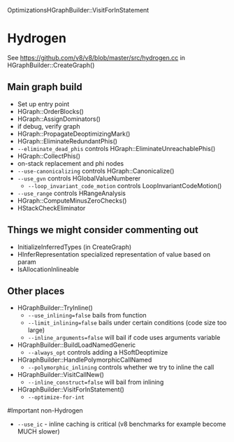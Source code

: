 OptimizationsHGraphBuilder::VisitForInStatement

# Hydrogen
 See https://github.com/v8/v8/blob/master/src/hydrogen.cc in HGraphBuilder::CreateGraph()

## Main graph build
 * Set up entry point
 * HGraph::OrderBlocks()
 * HGraph::AssignDominators()
 * if debug, verify graph
 * HGraph::PropagateDeoptimizingMark()
 * HGraph::EliminateRedundantPhis()
 * `--eliminate_dead_phis` controls HGraph::EliminateUnreachablePhis()
 * HGraph::CollectPhis()
 * on-stack replacement and phi nodes
 * `--use-canonicalizing` controls HGraph::Canonicalize()
 * `--use_gvn` controls HGlobalValueNumberer
   * `--loop_invariant_code_motion` controls LoopInvariantCodeMotion()
 * `--use_range` controls HRangeAnalysis
 * HGraph::ComputeMinusZeroChecks()
 * HStackCheckEliminator

## Things we might consider commenting out
 * InitializeInferredTypes (in CreateGraph)
 * HInferRepresentation specialized representation of value based on param
 * IsAllocationInlineable

## Other places
 * HGraphBuilder::TryInline()
   * `--use_inlining=false` bails from function
   * `--limit_inlining=false` bails under certain conditions (code size too large)
   * `--inline_arguments=false` will bail if code uses arguments variable
 * HGraphBuilder::BuildLoadNamedGeneric
   * `--always_opt` controls adding a HSoftDeoptimize
 * HGraphBuilder::HandlePolymorphicCallNamed
   * `--polymorphic_inlining` controls whether we try to inline the call
 * HGraphBuilder::VisitCallNew()
   * `--inline_construct=false` will bail from inlining
 * HGraphBuilder::VisitForInStatement()
   * `--optimize-for-int`

#Important non-Hydrogen
 * `--use_ic` - inline caching is critical (v8 benchmarks for example become MUCH slower)

